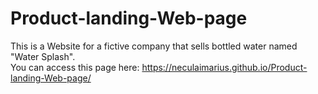 # Product-landing-Web-page
This is a Website for a fictive company that sells bottled water named "Water Splash". <br>
You can access this page here: https://neculaimarius.github.io/Product-landing-Web-page/
